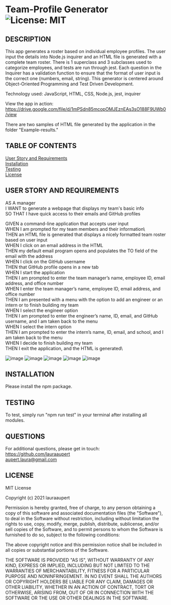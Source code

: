 
# Team-Profile Generator	![License: MIT](https://img.shields.io/badge/License-MIT-yellow.svg)

## DESCRIPTION

This app generates a roster based on individual employee profiles. The user input the details into Node.js inquirer and an HTML file is generated with a complete team roster. There is 1 superclass and 3 subclasses used to categorize employees, and tests are run through jest. Each question in the Inquirer has a validation function to ensure that the format of user input is the correct one (numbers, email, string). This generator is centered around Object-Oriented Programming and Test Driven Development.

Technology used: JavaScript, HTML, CSS, Node.js, jest, inquirer

View the app in action: https://drive.google.com/file/d/1mPSdn85mcopOMJEznEAs3sO188F9UWb0/view

There are two samples of HTML file generated by the application in the folder "Example-results."

## TABLE OF CONTENTS

[User Story and Requirements](#USER)  
[Installation](#INSTALLATION)  
[Testing](#TESTING)  
[License](#LICENSE)  

## USER STORY AND REQUIREMENTS <a name="USER"></a>

AS A manager\
I WANT to generate a webpage that displays my team's basic info\
SO THAT I have quick access to their emails and GitHub profiles

GIVEN a command-line application that accepts user input\
WHEN I am prompted for my team members and their information\   
THEN an HTML file is generated that displays a nicely formatted team roster based on user input\
WHEN I click on an email address in the HTML\
THEN my default email program opens and populates the TO field of the email with the address \
WHEN I click on the GitHub username\
THEN that GitHub profile opens in a new tab\
WHEN I start the application\
THEN I am prompted to enter the team manager’s name, employee ID, email address, and office number\
WHEN I enter the team manager’s name, employee ID, email address, and office number\
THEN I am presented with a menu with the option to add an engineer or an intern or to finish building my team\
WHEN I select the engineer option\
THEN I am prompted to enter the engineer’s name, ID, email, and GitHub username, and I am taken back to the menu\
WHEN I select the intern option\
THEN I am prompted to enter the intern’s name, ID, email, and school, and I am taken back to the menu\
WHEN I decide to finish building my team\
THEN I exit the application, and the HTML is generated\

![image](https://user-images.githubusercontent.com/73617474/105770941-dbc1a480-5f2d-11eb-8d43-468731b5604d.png)
![image](https://user-images.githubusercontent.com/73617474/105771030-f98f0980-5f2d-11eb-9e11-a39b8cc78ed6.png)
![image](https://user-images.githubusercontent.com/73617474/105771088-0875bc00-5f2e-11eb-8911-b917e2f3ad02.png)
![image](https://user-images.githubusercontent.com/73617474/105771357-6f937080-5f2e-11eb-90f3-5a23495aa0c2.png)
![image](https://user-images.githubusercontent.com/73617474/105771450-92258980-5f2e-11eb-9928-d64d4bf30e6b.png)

## INSTALLATION <a name="INSTALLATION"></a>

Please install the npm package.

## TESTING <a name="TESTING"></a>

To test, simply run "npm run test" in your terminal after installing all modules.

## QUESTIONS <a name="QUESTIONS"></a>
For additional questions, please get in touch:  
https://github.com/lauraaupert  
aupert.laura@gmail.com

## LICENSE
MIT License

Copyright (c) 2021 lauraaupert

Permission is hereby granted, free of charge, to any person obtaining a copy
of this software and associated documentation files (the "Software"), to deal
in the Software without restriction, including without limitation the rights
to use, copy, modify, merge, publish, distribute, sublicense, and/or sell
copies of the Software, and to permit persons to whom the Software is
furnished to do so, subject to the following conditions:

The above copyright notice and this permission notice shall be included in all
copies or substantial portions of the Software.

THE SOFTWARE IS PROVIDED "AS IS", WITHOUT WARRANTY OF ANY KIND, EXPRESS OR
IMPLIED, INCLUDING BUT NOT LIMITED TO THE WARRANTIES OF MERCHANTABILITY,
FITNESS FOR A PARTICULAR PURPOSE AND NONINFRINGEMENT. IN NO EVENT SHALL THE
AUTHORS OR COPYRIGHT HOLDERS BE LIABLE FOR ANY CLAIM, DAMAGES OR OTHER
LIABILITY, WHETHER IN AN ACTION OF CONTRACT, TORT OR OTHERWISE, ARISING FROM,
OUT OF OR IN CONNECTION WITH THE SOFTWARE OR THE USE OR OTHER DEALINGS IN THE
SOFTWARE.
